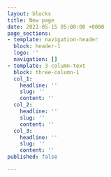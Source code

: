 ```yaml
---
layout: blocks
title: New page
date: 2021-05-15 05:00:00 +0000
page_sections:
- template: navigation-header
  block: header-1
  logo: ''
  navigation: []
- template: 3-column-text
  block: three-column-1
  col_1:
    headline: ''
    slug: ''
    content: ''
  col_2:
    headline: ''
    slug: ''
    content: ''
  col_3:
    headline: ''
    slug: ''
    content: ''
published: false

---
```

